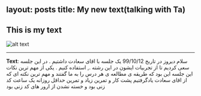 
layout: posts
title: My new text(talking with Ta)
---

## This is my text








![alt text](../assets/image/my_college.jpg"college")

---
**Text**:    سلام   دیروز در تاربخ 99/10/12   یک  جلسه  با اقای سعادت    داشتیم .  در این  جلسه سعی  کردیم  تا از تجربیات  ایشون  در این  رشته  ., استفاده  کنیم  .  یکی از مهم ترین نکات این جلسه این بود که  طریقه ی مطالعه ی هر درس را   به ما گفتند و  مهم ترین نکته ای که از اقای سعادت یادگرفتیم پشت کار و تمرین زیاد و تمرین حداقل روزانه یک ساعت کد زنی بود   و خسته نشدن از ارور های کد زنی بود 